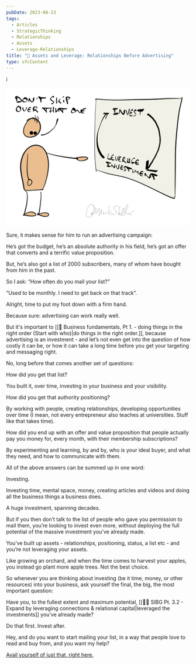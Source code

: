 ```yaml
---
pubDate: 2023-08-23
tags:
  - Articles
  - StrategicThinking
  - Relationships
  - Assets
  - Leverage-Relationships
title: "📄 Assets and Leverage: Relationships Before Advertising"
type: sfcContent
---
```


i

![](Media/SalesFlowCoach.app_Assets-and-leverage--Relationships-before-advertising_MartinStellar.jpg)

Sure, it makes sense for him to run an advertising campaign:

He’s got the budget, he’s an absolute authority in his field, he’s got an offer that converts and a terrific value proposition.

But, he’s also got a list of 2000 subscribers, many of whom have bought from him in the past.

So I ask: “How often do you mail your list?”

“Used to be monthly. I need to get back on that track”.

Alright, time to put my foot down with a firm hand.

Because sure: advertising can work really well.

But it's important to [[📄 Business fundamentals, Pt 1. - doing things in the right order (Start with who)|do things in the right order.]], because advertising is an investment - and let’s not even get into the question of how costly it can be, or how it can take a long time before you get your targeting and messaging right.

No, long before that comes another set of questions:

How did you get that list?

You built it, over time, investing in your business and your visibility.

How did you get that authority positioning?

By working with people, creating relationships, developing opportunities over time (I mean, not every entrepreneur also teaches at universities. Stuff like that takes time).

How did you end up with an offer and value proposition that people actually pay you money for, every month, with their membership subscriptions?

By experimenting and learning, by and by, who is your ideal buyer, and what they need, and how to communicate with them.

All of the above answers can be summed up in one word:

Investing.

Investing time, mental space, money, creating articles and videos and doing all the business things a business does.

A huge investment, spanning decades.

But if you then don’t talk to the list of people who gave you permission to mail them, you’re looking to invest even more, without deploying the full potential of the massive investment you’ve already made.

You’ve built up assets - relationships, positioning, status, a list etc - and you’re not leveraging your assets.

Like growing an orchard, and when the time comes to harvest your apples, you instead go plant more apple trees. Not the best choice.

So whenever you are thinking about investing (be it time, money, or other resources) into your business, ask yourself the final, the big, the most important question:

Have you, to the fullest extent and maximum potential, [[👨‍🎓 SIBG Pt. 3.2 - Expand by leveraging connections & relational capital|leveraged the investments]] you’ve already made?

Do that first. Invest after.

Hey, and do you want to start mailing your list, in a way that people love to read and buy from, and you want my help?

[Avail yourself of just that, right here.](https://personal.salesflowcoach.app/)
